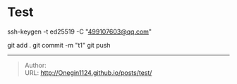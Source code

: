 # Test

ssh-keygen -t ed25519 -C &#34;499107603@qq.com&#34;

git add .
git commit -m &#34;t1&#34;
git push

---

> Author:   
> URL: http://Onegin1124.github.io/posts/test/  

